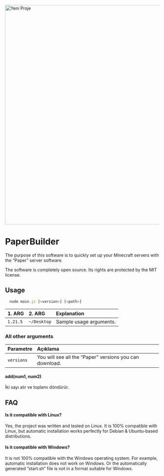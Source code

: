 <img width="1280" height="720" alt="Yeni Proje" src="https://github.com/user-attachments/assets/4222f5bf-2747-4e81-9715-cdaf80415e48" />

# PaperBuilder

The purpose of this software is to quickly set up your Minecraft servers with the “Paper” server software.

The software is completely open source. Its rights are protected by the MIT license.


## Usage

```javascript
  node main.js [<version>] [<path>]
```

| 1. ARG | 2. ARG     | Explanation                |
| :-------- | :------- | :------------------------- |
| `1.21.5` | `~/Desktop` | Sample usage arguments. |

### All other arguments

| Parametre     | Açıklama                       |
| :-------- |  :-------------------------------- |
| `versions`      |  You will see all the “Paper” versions you can download. |

#### add(num1, num2)

İki sayı alır ve toplamı döndürür.

  
## FAQ

#### Is it compatible with Linux?

Yes, the project was written and tested on Linux. It is 100% compatible with Linux, but automatic installation works perfectly for Debian & Ubuntu-based distributions.

#### Is it compatible with Windows?

It is not 100% compatible with the Windows operating system. For example, automatic installation does not work on Windows. Or the automatically generated “start.sh” file is not in a format suitable for Windows.

  
